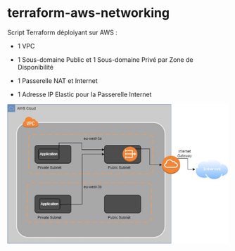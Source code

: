 # terraform-aws-networking

Script Terraform déploiyant sur AWS : ​

- 1 VPC ​

- 1 Sous-domaine Public et 1 Sous-domaine Privé par Zone de Disponibilité​

- 1 Passerelle NAT et Internet​

- 1 Adresse IP Elastic pour la Passerelle Internet

![Blank diagram of the network architecture](<Untitled Diagram.jpg>)
